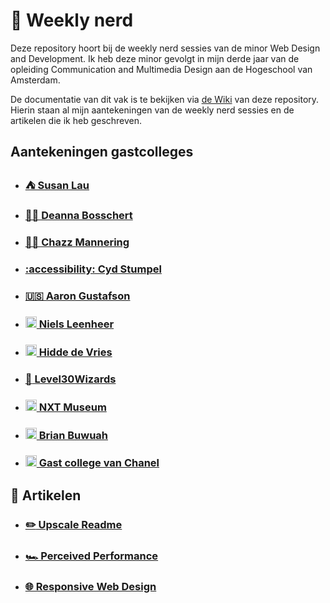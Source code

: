 # 🧠 Weekly nerd

Deze repository hoort bij de weekly nerd sessies van de minor Web Design and Development. Ik heb deze minor gevolgt in mijn derde jaar van de opleiding Communication and Multimedia Design aan de Hogeschool van Amsterdam.

De documentatie van dit vak is te bekijken via [de Wiki](https://github.com/stefanradouane/weeklynerd/wiki) van deze repository. Hierin staan al mijn aantekeningen van de weekly nerd sessies en de artikelen die ik heb geschreven.

## Aantekeningen gastcolleges

- ### [⛺ Susan Lau](https://github.com/stefanradouane/weeklynerd/wiki/Susan-Lau)

- ### [👩‍🎓 Deanna Bosschert](https://github.com/stefanradouane/weeklynerd/wiki/Deanna-Bosschert)

- ### [👨‍🎓 Chazz Mannering](https://github.com/stefanradouane/weeklynerd/wiki/Chazz-Mannering)

- ### [:accessibility: Cyd Stumpel](https://github.com/stefanradouane/weeklynerd/wiki/Cyd-Stumpel)

- ### [🇺🇸 Aaron Gustafson](https://github.com/stefanradouane/weeklynerd/wiki/Aaron-Gustafson)

- ### [<img height="18" src="https://upload.wikimedia.org/wikipedia/commons/thumb/d/da/Bluetooth.svg/1342px-Bluetooth.svg.png" alt="bluetooth emoji"> Niels Leenheer](https://github.com/stefanradouane/weeklynerd/wiki/Niels-Leenheer)

- ### [<img height="18" src="https://static.thenounproject.com/png/1241844-200.png" alt="layer icon"> Hidde de Vries](https://github.com/stefanradouane/weeklynerd/wiki/Hidde-de-Vries)

- ### [:mage: Level30Wizards](https://github.com/stefanradouane/weeklynerd/wiki/Level30Wizards)

- ### [<img src="https://digicult.it/wp-content/uploads/2022/06/UFO-cover.png" height="18"> NXT Museum](https://github.com/stefanradouane/weeklynerd/wiki/NXT-Museum)

- ### [<img src="https://cdn-icons-png.flaticon.com/512/8036/8036322.png" height="18" alt="vr headset"> Brian Buwuah](https://github.com/stefanradouane/weeklynerd/wiki/Brian-Buwuah)

- ### [<img height="18" src="https://media.licdn.com/dms/image/C4D0BAQGBXfc_GI8eeg/company-logo_200_200/0/1622449831414?e=2147483647&v=beta&t=j2IHFXmbg-4makdCBTrInbBwIml2zIUQo1Lkw4zfY6M" alt="Triple favicon"> Gast college van Chanel](https://github.com/stefanradouane/weeklynerd/wiki/Chanel)

## 📝 Artikelen

- ### [:pencil2: Upscale Readme](https://github.com/stefanradouane/weeklynerd/wiki/UpscaleReadme)

- ### [🏎️ Perceived Performance](https://github.com/stefanradouane/weeklynerd/wiki/PerceivedPerformance)

- ### [🌐 Responsive Web Design](https://github.com/stefanradouane/weeklynerd/wiki/ResponsiveWebDesign)
